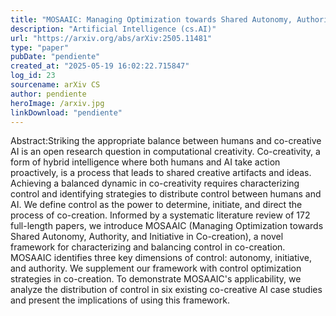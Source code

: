 ```yaml
---
title: "MOSAAIC: Managing Optimization towards Shared Autonomy, Authority, and Initiative in Co-creation"
description: "Artificial Intelligence (cs.AI)"
url: "https://arxiv.org/abs/arXiv:2505.11481"
type: "paper"
pubDate: "pendiente"
created_at: "2025-05-19 16:02:22.715847"
log_id: 23
sourcename: arXiv CS
author: pendiente
heroImage: /arxiv.jpg
linkDownload: "pendiente"
---
```


Abstract:Striking the appropriate balance between humans and co-creative AI is an open research question in computational creativity. Co-creativity, a form of hybrid intelligence where both humans and AI take action proactively, is a process that leads to shared creative artifacts and ideas. Achieving a balanced dynamic in co-creativity requires characterizing control and identifying strategies to distribute control between humans and AI. We define control as the power to determine, initiate, and direct the process of co-creation. Informed by a systematic literature review of 172 full-length papers, we introduce MOSAAIC (Managing Optimization towards Shared Autonomy, Authority, and Initiative in Co-creation), a novel framework for characterizing and balancing control in co-creation. MOSAAIC identifies three key dimensions of control: autonomy, initiative, and authority. We supplement our framework with control optimization strategies in co-creation. To demonstrate MOSAAIC's applicability, we analyze the distribution of control in six existing co-creative AI case studies and present the implications of using this framework.
